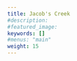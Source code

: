 ```yaml
---
title: Jacob's Creek
#description: 
#featured_image: 
keywords: []
#menus: "main"
weight: 15
---
```

